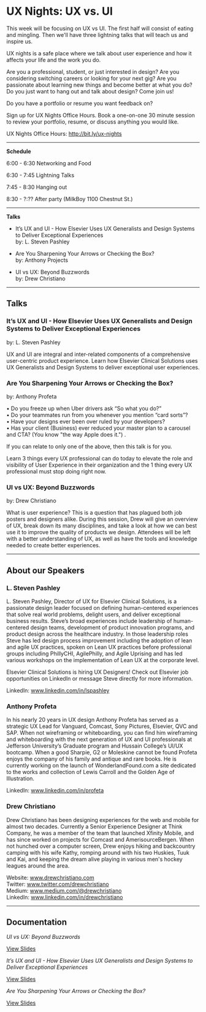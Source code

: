 # UX Nights: UX vs. UI

This week will be focusing on UX vs UI. The first half will consist of eating and mingling. Then we'll have three lightning talks that will teach us and inspire us.

UX nights is a safe place where we talk about user experience and how it affects your life and the work you do.

Are you a professional, student, or just interested in design? Are you considering switching careers or looking for your next gig? Are you passionate about learning new things and become better at what you do? Do you just want to hang out and talk about design? Come join us!

Do you have a portfolio or resume you want feedback on?

Sign up for UX Nights Office Hours. Book a one-on-one 30 minute session to review your portfolio, resume, or discuss anything you would like.

UX Nights Office Hours: http://bit.ly/ux-nights

- - -

**Schedule**

6:00 - 6:30 Networking and Food

6:30 - 7:45 Lightning Talks

7:45 - 8:30 Hanging out

8:30 - ?:?? After party (MilkBoy 1100 Chestnut St.)


- - -

**Talks**

- It’s UX and UI - How Elsevier Uses UX Generalists and Design Systems to Deliver Exceptional Experiences   
  by: L. Steven Pashley

- Are You Sharpening Your Arrows or Checking the Box?   
  by: Anthony Projects

- UI vs UX: Beyond Buzzwords   
  by: Drew Christiano


- - -


## Talks

### It’s UX and UI - How Elsevier Uses UX Generalists and Design Systems to Deliver Exceptional Experiences
by: L. Steven Pashley

UX and UI are integral and inter-related components of a comprehensive user-centric product experience. Learn how Elsevier Clinical Solutions uses UX Generalists and Design Systems to deliver exceptional user experiences.


### Are You Sharpening Your Arrows or Checking the Box?
by: Anthony Profeta

• Do you freeze up when Uber drivers ask “So what you do?”  
• Do your teammates run from you whenever you mention “card sorts”?  
• Have your designs ever been over ruled by your developers?  
• Has your client (Business) ever reduced your master plan to a carousel and CTA? (You know "the way Apple does it.") . 

If you can relate to only one of the above, then this talk is for you.

Learn 3 things every UX professional can do today to elevate the role and visibility of User Experience in their organization and the 1 thing every UX professional must stop doing right now.


### UI vs UX: Beyond Buzzwords
by: Drew Christiano

What is user experience? This is a question that has plagued both job posters and designers alike. During this session, Drew will give an overview of UX, break down its many disciplines, and take a look at how we can best use it to improve the quality of products we design. Attendees will be left with a better understanding of UX, as well as have the tools and knowledge needed to create better experiences.


- - -


## About our Speakers


### L. Steven Pashley

L. Steven Pashley, Director of UX for Elsevier Clinical Solutions, is a passionate design leader focused on defining human-centered experiences that solve real world problems, delight users, and deliver exceptional business results. Steve’s broad experiences include leadership of human-centered design teams, development of product innovation programs, and product design across the healthcare industry. In those leadership roles Steve has led design process improvement including the adoption of lean and agile UX practices, spoken on Lean UX practices before professional groups including PhillyCHI, AgilePhilly, and Agile Uprising and has led various workshops on the implementation of Lean UX at the corporate level.

Elsevier Clinical Solutions is hiring UX Designers! Check out Elsevier job opportunities on LinkedIn or message Steve directly for more information.

LinkedIn: www.linkedin.com/in/lspashley


### Anthony Profeta

In his nearly 20 years in UX design Anthony Profeta has served as a strategic UX Lead for Vanguard, Comcast, Sony Pictures, Elsevier, QVC and SAP.  When not wireframing or whiteboarding, you can find him wireframing and whiteboarding with the next generation of UX and UI professionals at Jefferson University’s Graduate program and Hussain College’s UI/UX bootcamp. When a good Sharpie, G2 or Moleskine cannot be found Profeta enjoys the company of his family  and antique and rare books.
He is currently working on the launch of WonderlandFound.com a site dedicated to the works and collection of Lewis Carroll and the Golden Age of Illustration.

LinkedIn: www.linkedin.com/in/profeta



### Drew Christiano

Drew Christiano has been designing experiences for the web and mobile for almost two decades. Currently a Senior Experience Designer at Think Company, he was a member of the team that launched Xfinity Mobile, and has since worked on projects for Comcast and AmerisourceBergen. When not hunched over a computer screen, Drew enjoys hiking and backcountry camping with his wife Kathy, romping around with his two Huskies, Tuuk and Kai, and keeping the dream alive playing in various men's hockey leagues around the area.

Website:    www.drewchristiano.com  
Twitter:    www.twitter.com/drewchristiano  
Medium:     www.medium.com/@drewchristiano  
LinkedIn:   www.linkedin.com/in/drewchristiano  

- - -

## Documentation

*UI vs UX: Beyond Buzzwords*

[View Slides](#)


*It’s UX and UI - How Elsevier Uses UX Generalists and Design Systems to Deliver Exceptional Experiences*

[View Slides](#)


*Are You Sharpening Your Arrows or Checking the Box?*

[View Slides](#)

